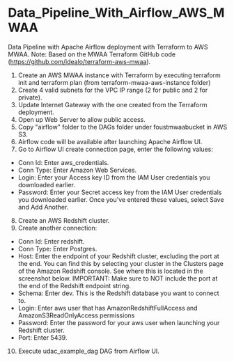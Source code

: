 # Data_Pipeline_With_Airflow_AWS_MWAA
Data Pipeline with Apache Airflow deployment with Terraform to AWS MWAA.
Note: Based on the MWAA Terraform GitHub code (https://github.com/idealo/terraform-aws-mwaa).

1. Create an AWS MWAA instance with Terraform by executing terraform init and terraform plan (from terraform-mwaa-aws-instance folder)
2. Create 4 valid subnets for the VPC IP range (2 for public and 2 for private).
3. Update Internet Gateway with the one created from the Terraform deployment.
4. Open up Web Server to allow public access.
5. Copy "airflow" folder to the DAGs folder under foustmwaabucket in AWS S3.
6. Airflow code will be available after launching Apache Airflow UI.
7. Go to Airflow UI create connection page, enter the following values:
  -	Conn Id: Enter aws_credentials.
  -	Conn Type: Enter Amazon Web Services.
  -	Login: Enter your Access key ID from the IAM User credentials you downloaded earlier.
  -	Password: Enter your Secret access key from the IAM User credentials you downloaded earlier.
  Once you've entered these values, select Save and Add Another.
8. Create an AWS Redshift cluster.
9. Create another connection:
  -	Conn Id: Enter redshift.
  -	Conn Type: Enter Postgres.
  -	Host: Enter the endpoint of your Redshift cluster, excluding the port at the end. You can find this by selecting your cluster in the Clusters page of the Amazon Redshift console. See where this is located in the screenshot below. IMPORTANT: Make sure to NOT include the port at the end of the Redshift endpoint string.
  -	Schema: Enter dev. This is the Redshift database you want to connect to.
  -	Login: Enter aws user that has AmazonRedshiftFullAccess and AmazonS3ReadOnlyAccess permissions
  -	Password: Enter the password for your aws user when launching your Redshift cluster.
  -	Port: Enter 5439.
 10. Execute udac_example_dag DAG from Airflow UI.




